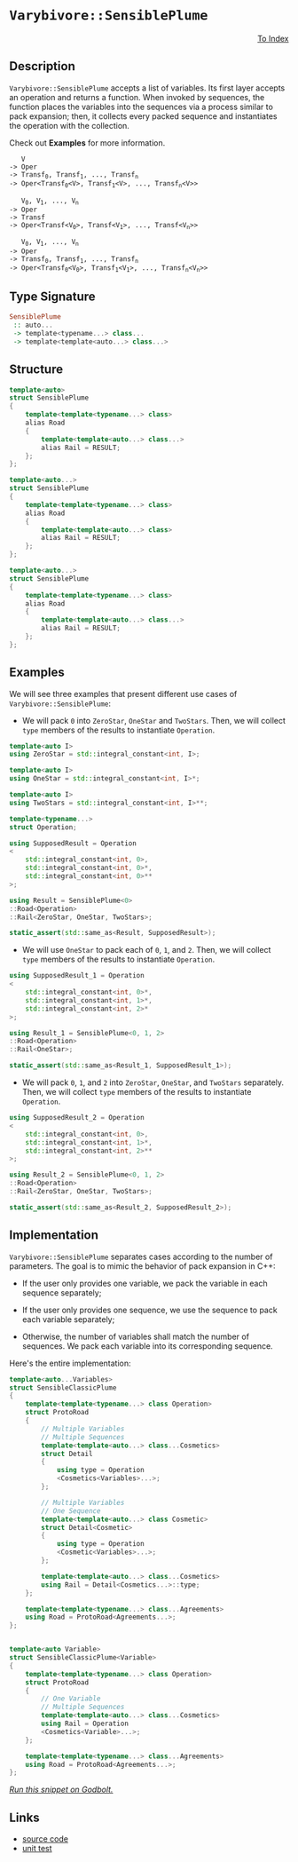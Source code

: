 <!-- Copyright 2024 Feng Mofan
SPDX-License-Identifier: Apache-2.0 -->

# `Varybivore::SensiblePlume`

<p style='text-align: right;'><a href="../../../facilities/metafunctions.md#varybivore-sensible-plume">To Index</a></p>

## Description

`Varybivore::SensiblePlume` accepts a list of variables.
Its first layer accepts an operation and returns a function.
When invoked by sequences, the function places the variables into the sequences via a process similar to pack expansion;
then, it collects every packed sequence and instantiates the operation with the collection.

Check out **Examples** for more information.

<pre><code>   V
-> Oper
-> Transf<sub>0</sub>, Transf<sub>1</sub>, ..., Transf<sub>n</sub>
-> Oper&lt;Transf<sub>0</sub>&lt;V&gt;, Transf<sub>1</sub>&lt;V&gt;, ..., Transf<sub>n</sub>&lt;V&gt;&gt;</code></pre>

<pre><code>   V<sub>0</sub>, V<sub>1</sub>, ..., V<sub>n</sub>
-> Oper
-> Transf
-> Oper&lt;Transf&lt;V<sub>0</sub>&gt;, Transf&lt;V<sub>1</sub>&gt;, ..., Transf&lt;V<sub>n</sub>&gt;&gt;</code></pre>

<pre><code>   V<sub>0</sub>, V<sub>1</sub>, ..., V<sub>n</sub>
-> Oper
-> Transf<sub>0</sub>, Transf<sub>1</sub>, ..., Transf<sub>n</sub>
-> Oper&lt;Transf<sub>0</sub>&lt;V<sub>0</sub>&gt;, Transf<sub>1</sub>&lt;V<sub>1</sub>&gt;, ..., Transf<sub>n</sub>&lt;V<sub>n</sub>&gt;&gt;</code></pre>

## Type Signature

```Haskell
SensiblePlume
 :: auto... 
 -> template<typename...> class...
 -> template<template<auto...> class...>
```

## Structure

```C++
template<auto>
struct SensiblePlume
{
    template<template<typename...> class>
    alias Road
    {
        template<template<auto...> class...>
        alias Rail = RESULT;
    };
};
```

```C++
template<auto...>
struct SensiblePlume
{
    template<template<typename...> class>
    alias Road
    {
        template<template<auto...> class>
        alias Rail = RESULT;
    };
};
```

```C++
template<auto...>
struct SensiblePlume
{
    template<template<typename...> class>
    alias Road
    {
        template<template<auto...> class...>
        alias Rail = RESULT;
    };
};
```

## Examples

We will see three examples that present different use cases of `Varybivore::SensiblePlume`:

- We will pack `0` into `ZeroStar`, `OneStar` and `TwoStars`.
Then, we will collect `type` members of the results to instantiate `Operation`.

```C++
template<auto I>
using ZeroStar = std::integral_constant<int, I>;

template<auto I>
using OneStar = std::integral_constant<int, I>*;

template<auto I>
using TwoStars = std::integral_constant<int, I>**;

template<typename...>
struct Operation;

using SupposedResult = Operation
<
    std::integral_constant<int, 0>,
    std::integral_constant<int, 0>*,
    std::integral_constant<int, 0>**
>;

using Result = SensiblePlume<0>
::Road<Operation>
::Rail<ZeroStar, OneStar, TwoStars>;

static_assert(std::same_as<Result, SupposedResult>);
```

- We will use `OneStar` to pack each of `0`, `1`, and `2`.
Then, we will collect `type` members of the results to instantiate `Operation`.

```C++
using SupposedResult_1 = Operation
<
    std::integral_constant<int, 0>*,
    std::integral_constant<int, 1>*,
    std::integral_constant<int, 2>*
>;

using Result_1 = SensiblePlume<0, 1, 2>
::Road<Operation>
::Rail<OneStar>;

static_assert(std::same_as<Result_1, SupposedResult_1>);
```

- We will pack `0`, `1`, and `2` into `ZeroStar`, `OneStar`, and `TwoStars` separately.
Then, we will collect `type` members of the results to instantiate `Operation`.

```C++
using SupposedResult_2 = Operation
<
    std::integral_constant<int, 0>,
    std::integral_constant<int, 1>*,
    std::integral_constant<int, 2>**
>;

using Result_2 = SensiblePlume<0, 1, 2>
::Road<Operation>
::Rail<ZeroStar, OneStar, TwoStars>;

static_assert(std::same_as<Result_2, SupposedResult_2>);
```

## Implementation

`Varybivore::SensiblePlume` separates cases according to the number of parameters.
The goal is to mimic the behavior of pack expansion in C++:

- If the user only provides one variable, we pack the variable in each sequence separately;

- If the user only provides one sequence, we use the sequence to pack each variable separately;

- Otherwise, the number of variables shall match the number of sequences.
We pack each variable into its corresponding sequence.

Here's the entire implementation:

```C++
template<auto...Variables> 
struct SensibleClassicPlume
{
    template<template<typename...> class Operation>
    struct ProtoRoad
    {
        // Multiple Variables
        // Multiple Sequences
        template<template<auto...> class...Cosmetics>
        struct Detail
        {
            using type = Operation
            <Cosmetics<Variables>...>;
        };

        // Multiple Variables
        // One Sequence
        template<template<auto...> class Cosmetic>
        struct Detail<Cosmetic>
        {
            using type = Operation
            <Cosmetic<Variables>...>;
        };

        template<template<auto...> class...Cosmetics>
        using Rail = Detail<Cosmetics...>::type;
    };

    template<template<typename...> class...Agreements>
    using Road = ProtoRoad<Agreements...>;
};


template<auto Variable>
struct SensibleClassicPlume<Variable>
{
    template<template<typename...> class Operation>
    struct ProtoRoad
    {
        // One Variable
        // Multiple Sequences
        template<template<auto...> class...Cosmetics>
        using Rail = Operation
        <Cosmetics<Variable>...>;
    };

    template<template<typename...> class...Agreements>
    using Road = ProtoRoad<Agreements...>;
};
```

[*Run this snippet on Godbolt.*](https://godbolt.org/#z:OYLghAFBqd5QCxAYwPYBMCmBRdBLAF1QCcAaPECAMzwBtMA7AQwFtMQByARg9KtQYEAysib0QXACx8BBAKoBnTAAUAHpwAMvAFYTStJg1DIApACYAQuYukl9ZATwDKjdAGFUtAK4sGIAMykrgAyeAyYAHI%2BAEaYxCCSAJykAA6oCoRODB7evnppGY4CoeFRLLHxXLaY9kUMQgRMxAQ5Pn6BdpgOWQ1NBCWRMXEJyQqNza15VWN9A2UVEgCUtqhexMjsHASYLCkG2yb%2BbkxeRAB0FwBqTXhM0fQKh9gA1CYaAIJjxF4Oz0KMGXumDcBgUGWQylymDe7xMAHYrB9nsjnttdvtoUc0XsmAcsQBPFKMViYC5nJ7PZCghTPADyROIuKyTxhKOeXx%2BBGeymIqCIACVUEx0KyUfDEe82WyAPTS54AWS8tEce0wz2uxFuQMeSKlyNlCqVKvof0wAEcvIwNjrJXrUTscXi3NiMYdjqdUGSKVSmGCyR4FGxHMhHv5sKK9RzfgARTCNOgRqXixN255eDJGVGEtWHaN0hlMgQpu1ugNBvAht0arUPJ5esOHCWp%2BHRxsw4v6uWK5V4VXqm53Wu6vUG2nhU0Wq3Q4dSl24zHOh2uo4nc4Xb3U55luMVlkztlRrmx%2BO0UvpcumBv7sUIjtS9NhYBZomvfx5%2BlxQsMO9ss%2BBneXm41aDpgobYPW4b%2BE2JZwq2UHtteyJzk6yELqunrrmGlLUv654AWBd4Ppm/JMHQr55sepGnkc27BgoEEgCABDZm2M4tqxsIzqhbrcQSRLMGwEHYb69EXO8wDEJgOyMAQBEzkRT6CsK5HcryApCiKRziZJ0mCKJ5INvBHzsUZnFmbx7pEP2mogXunwEN8vz/AwgL0CCIkVpCPgLsBQJ2cmXFLvOPFBSh2YCaSmEvD6YL5p%2BdR2QeDmcqpfKoEpIpsbeiHPKO46%2BfQd4Gt2xpqv8k4MNad4WRZ6FCTF%2Bm0RWcm2nqCnPCRZG5nFjIJTlf4XqGQEDn5YYQRxv6wRxiY1aFC7MfxJL1ThYkSVJbB6YlKLtRlKk8mlGVutp60yfpLKmSZEowtKABUd33Q90rXfdAAq2BCC991PR8t0PX931meY/hhFSXhYK%2BbhoJVmApLJ/kfLVHrPAAknZ7UAFpxKgvTECpYzoIxYTbBJYgAPpQzMghukTpAo%2BdV0I3NbroXTV7vO1Y6YDjeMEATIBE5gJO0OTAiUwQ1OCLTqNhjd02M%2BiwUrkj0vhh87UvQA7tj4w0t1%2BOE4IguMsLFONFTRw06z2B3XL7w1eFS1RTCh49V%2BtsGi9oFchoCHsxmT5CF4KQFJg6D8qBRoqR%2BvXMsZRyJvr/OG0LIsuWb4sW5Lzw%2B2GpAJ7zBvE8bqdixLBC0zn1t5zOicCynpuGBnbiW5XNtx5BDN%2B4%2BHUR8qKnOa5wLUp5UJupXMKMYdRzR27bOT1RbqY7yOO05zK/PJr2tNARF0fDMwakyJcQEBAicKCSh9DeHChGrTgfB%2BkofX0aTyLO7cqe2MzxcL77X3yHYde4EFJlwKOBY%2BqwnjjXAuSci5kwbubZuWdW7V1auyGBddi4IKbpbH%2BMtUFJT5pg%2BBot05l1pmYJ4st262x2kAkB/cAR4CBO5MEI9vJj1plUZ4lC54gCnm4GeCU%2BGdWooI8ION6a%2B33hWS%2BShminxgefNgl83TP2VCAu%2BQcAHqOAXg7Ab9d7vA9l7Hhv9/Z/G0Y/QBN8NFmDAfFWOkC3D5yIcnLBpDG7kOzk8AhKJa7uJIWnLxmdy7fyoX45EAS4Em08Ygy2vDrbUMgR3cx3ddGk3sd1AezC3LDwhKPI4GguEULspPDSbohHMhEQvI4S8t5kDpBI8YtNN44x3p3GRyA5HH0UXzZRmBVFHAyWYLRD8lA2KNJk1%2BjYODLFoJwAArLwPwHAtCkFQJwFxlhrDslWOsHMZh/A8FIAQTQczlgAGsQCLMkGcDQkguBwn8BoRZGgzAADYPlmAABw/P0JwSQvAWASA0MU1Z6zNkcF4AoEAxSzlrLmaQOAsAYCIBAKsAgKRTjkEoGgXYdA4gRBJJwVQPyPkAFoPmSGeMAZAyBv53LMLwUOhASB4AJlUfgggRBiHYFIGQghFAqHUIi0gugqga0ZCkTgPB5lLJWecjZnBaSnGxVyVAVBnhkspdS2l9LGVnHsRADwBL6C4yBlwRYvAEVaGWBAJA%2BKUiErIBQCATqXUgGAFIUZNBlRxFhRAaISrohhCaPiWVvBQ3MGIPiWk0RtBdARSc/FG0CBjloBGsVWBoheGAMcWgtBYXcF4FgFghhgDiGzXgSS3QABuoElWYFUF0U4mwTkCwWWK2gzDGSxo8FgJVDk8AgpLaQBtxBoiP1jOWowPajDnOWFQAwwAFCXDwJgDWH5VknO5cIUQ4gBV7uFWoJVEr9AVpQNYaw%2BhmGwsgMsVAsMsjFopfjXMpgdmWDMJCidmosD3ogMsTo3RnAQFcJMPwVQQhhEGOUYYVQCiZAEJB/I6RkMMDmEMSo1Rag9HGC0TwbQ9AgbqDjfosH5gIdsAR1D0wCNYfg5UYD%2ByNhLABRwZZpAIW8Chdq8lVKaV0oZVII1zwIC4DZRao5VqbWLuWAgTAwphhAdINcyQ/gziJH8HCSQDyzCSA%2BWCxZHzkhdqBaQEFxyzgfK4B8n5iQfl2duVwRZ2mPncaVVCmFcLTmLuRWih1GK1U4rdR681xK2CcCaCwOtcIKVMGEpmLgiQzhcHuSy/ARB/16D3byw90hj1KFPWK3QoypVMBlSW%2BVnHFViqhaqrFpxniaueDFuLCWktPhS2l%2B54nTXOvNa8I5ZhrV%2BcRfax1qAzVxFxe66bg3hjtfiz6IwKWuDFL9dsYggbg1iujeGyNpADuxvjYmhwR3U0yQzVm9ZOa80FqLUdstFaq13ZrUmvADbi3rOba27YR3O1Kp7dEPt%2BIB2bHWcO0dJyJ1TqUDO17j5/PLqYKu9dm7t1Hbywe/lhXZAntFessrF6F2fqsJYW90RAOPufaLTgb7eYfuvd%2B39cR/2Nofbhz7YGINEamEEBg6BGMLEQ%2BhuodHUji6yCL6jpH8N9El/LgQ5HZc4ZmBMfnUGaOzEo9h9jChWP8pq1xnjyqOBteILF%2BLiXVvddS%2BljQ4nJPZeG8csbtqLmkEU8p%2BIqnzPAoCKlh5cI3NwmeZIAz1Kqhm%2B87YXznv7WBaQJi9Vc3wtEpJRwGLeqWAKDrQyutPWMRjEy1JjluXZD5bx4K%2BQxWic6ACKQCrVW5UcdN15lVIWNVapzzSvPBfnhF9SyXrkJqFsurd/4D3/mgsZ9dXiif5qQAF%2BDqTYfpNR%2BHyt9SvgdBtu7ZDWG2NR2TtxoTUmy702003aVfd/NYgntjpe3OyHpaPv1sbWKv7yA22A8Nl2usiDmDhDkOpqDDrwHDtOjsEjguhNnwCumuhuluvxNjlXrjhIPjkKvXmek3gYGTizjYCDjThsnTi5JwNKPrOTtYD%2Brxn%2Bhypzqpsrn4OBkLpLjBqUPrmLoUFkJLkhnUGriRjUDzvULRlrkIXhirgxnrkxiRmIbkNrhrhRpwbIVaisGsGxmoV2h3vVpwJbiwLnvnoXsXvOF/BJlliQG7rJuNnagpkplgH7jVhZiCmYKlv4P4Ism8o8mCu4XCPZp5rodCvHvCvJmpgkIslposj8p8okEkM8jplwIEF2v4HVpCpwHJhNjVsygEWkUEYnssBOhkM4JIEAA%3D%3D)

## Links

- [source code](../../../../conceptrodon/varybivore/sensible__plume.hpp)
- [unit test](../../../../tests/unit/metafunctions/varybivore/sensible__plume.test.hpp)

